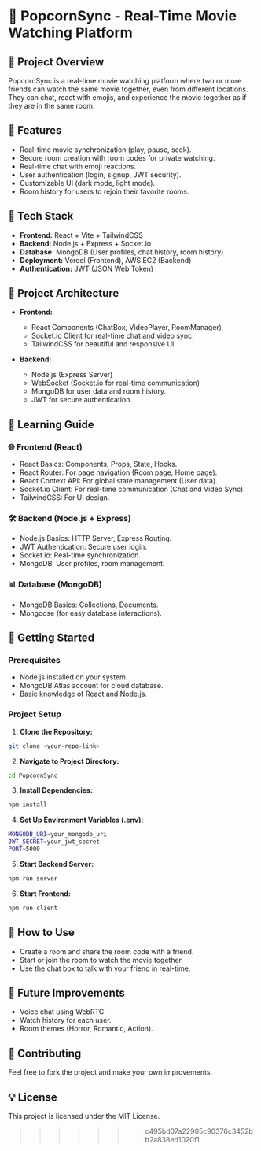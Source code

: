 
# 🍿 PopcornSync - Real-Time Movie Watching Platform

## 🚀 Project Overview

PopcornSync is a real-time movie watching platform where two or more friends can watch the same movie together, even from different locations. They can chat, react with emojis, and experience the movie together as if they are in the same room.

## 🌟 Features

* Real-time movie synchronization (play, pause, seek).
* Secure room creation with room codes for private watching.
* Real-time chat with emoji reactions.
* User authentication (login, signup, JWT security).
* Customizable UI (dark mode, light mode).
* Room history for users to rejoin their favorite rooms.

## 🚀 Tech Stack

* **Frontend:** React + Vite + TailwindCSS
* **Backend:** Node.js + Express + Socket.io
* **Database:** MongoDB (User profiles, chat history, room history)
* **Deployment:** Vercel (Frontend), AWS EC2 (Backend)
* **Authentication:** JWT (JSON Web Token)

## 📌 Project Architecture

* **Frontend:**

  * React Components (ChatBox, VideoPlayer, RoomManager)
  * Socket.io Client for real-time chat and video sync.
  * TailwindCSS for beautiful and responsive UI.

* **Backend:**

  * Node.js (Express Server)
  * WebSocket (Socket.io for real-time communication)
  * MongoDB for user data and room history.
  * JWT for secure authentication.

## 📌 Learning Guide

### 🌐 Frontend (React)

* React Basics: Components, Props, State, Hooks.
* React Router: For page navigation (Room page, Home page).
* React Context API: For global state management (User data).
* Socket.io Client: For real-time communication (Chat and Video Sync).
* TailwindCSS: For UI design.

### 🛠️ Backend (Node.js + Express)

* Node.js Basics: HTTP Server, Express Routing.
* JWT Authentication: Secure user login.
* Socket.io: Real-time synchronization.
* MongoDB: User profiles, room management.

### 📊 Database (MongoDB)

* MongoDB Basics: Collections, Documents.
* Mongoose (for easy database interactions).

## 🚀 Getting Started

### Prerequisites

* Node.js installed on your system.
* MongoDB Atlas account for cloud database.
* Basic knowledge of React and Node.js.

### Project Setup

1. **Clone the Repository:**

```bash
git clone <your-repo-link>
```

2. **Navigate to Project Directory:**

```bash
cd PopcornSync
```

3. **Install Dependencies:**

```bash
npm install
```

4. **Set Up Environment Variables (.env):**

```bash
MONGODB_URI=your_mongodb_uri
JWT_SECRET=your_jwt_secret
PORT=5000
```

5. **Start Backend Server:**

```bash
npm run server
```

6. **Start Frontend:**

```bash
npm run client
```

## 🚀 How to Use

* Create a room and share the room code with a friend.
* Start or join the room to watch the movie together.
* Use the chat box to talk with your friend in real-time.

## 🚀 Future Improvements

* Voice chat using WebRTC.
* Watch history for each user.
* Room themes (Horror, Romantic, Action).

## 🌟 Contributing

Feel free to fork the project and make your own improvements.

## 💡 License

This project is licensed under the MIT License.


>>>>>>> c495bd07a22905c90376c3452bb2a838ed1020f1
